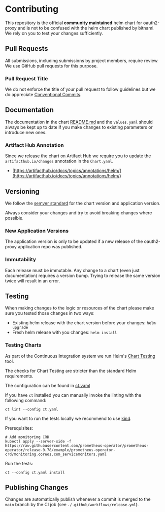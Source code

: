 # Contributing

This repository is the official **community maintained** helm chart for oauth2-proxy and is not to be confused with the helm chart published by bitnami. We rely on you to test your changes sufficiently.

## Pull Requests

All submissions, including submissions by project members, require review. We use GitHub pull requests for this purpose.

### Pull Request Title

We do not enforce the title of your pull request to follow guidelines but we do appreciate [Conventional Commits](https://www.conventionalcommits.org/en/v1.0.0/).

## Documentation

The documentation in the chart [README.md](charts/oauth2-proxy) and the `values.yaml` should always be kept up to date if you make changes to existing parameters or introduce new ones.

### Artifact Hub Annotation

Since we release the chart on Artifact Hub we require you to update the `artifacthub.io/changes` annotation in the `Chart.yaml`.

* [https://artifacthub.io/docs/topics/annotations/helm/](https://artifacthub.io/docs/topics/annotations/helm/)


## Versioning

We follow the [semver standard](https://semver.org/) for the chart version and application version.

Always consider your changes and try to avoid breaking changes where possible.

### New Application Versions

The application version is only to be updated if a new release of the oauth2-proxy application repo was published.

### Immutability

Each release must be immutable. Any change to a chart (even just documentation) requires a version bump. Trying to release the same version twice will result in an error.


## Testing

When making changes to the logic or resources of the chart please make sure you tested those changes in two ways:

* Existing helm release with the chart version before your changes: `helm upgrade`
* Fresh helm release with you changes: `helm install`


### Testing Charts

As part of the Continuous Integration system we run Helm's [Chart Testing](https://github.com/helm/chart-testing) tool.

The checks for Chart Testing are stricter than the standard Helm requirements.

The configuration can be found in [ct.yaml](ct.yaml)

If you have `ct` installed you can manually invoke the linting with the following command:

```shell
ct lint --config ct.yaml
```

If you want to run the tests locally we recommend to use [kind](https://kind.sigs.k8s.io).

Prerequisites:

```shell
# Add monitoring CRD
kubectl apply --server-side -f https://raw.githubusercontent.com/prometheus-operator/prometheus-operator/release-0.78/example/prometheus-operator-crd/monitoring.coreos.com_servicemonitors.yaml
```

Run the tests:

```shell
ct --config ct.yaml install
```

## Publishing Changes

Changes are automatically publish whenever a commit is merged to the `main` branch by the CI job (see `./.github/workflows/release.yml`).